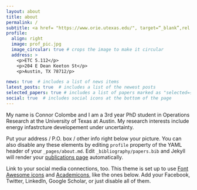 ```yaml
---
layout: about
title: about
permalink: /
subtitle: <a href= "https://www.orie.utexas.edu/", target=“_blank”,rel ="noopener"> Operations Research, The University of Texas at Austin</a>. Ccolombe@utexas.edu
profile:
  align: right
  image: prof_pic.jpg
  image_circular: true # crops the image to make it circular
  address: >
    <p>ETC 5.112</p>
    <p>204 E Dean Keeton St</p>
    <p>Austin, TX 78712/p>

news: true  # includes a list of news items
latest_posts: true  # includes a list of the newest posts
selected_papers: true # includes a list of papers marked as "selected={true}"
social: true  # includes social icons at the bottom of the page
---
```


My name is Connor Colombe and I am a 3rd year PhD student in Operations Research at the University of Texas at Austin. My research interests include energy infastrcture developement under uncertainty. 

Put your address / P.O. box / other info right below your picture. You can also disable any these elements by editing `profile` property of the YAML header of your `_pages/about.md`. Edit `_bibliography/papers.bib` and Jekyll will render your [publications page](/al-folio/publications/) automatically.

Link to your social media connections, too. This theme is set up to use [Font Awesome icons](http://fortawesome.github.io/Font-Awesome/) and [Academicons](https://jpswalsh.github.io/academicons/), like the ones below. Add your Facebook, Twitter, LinkedIn, Google Scholar, or just disable all of them.
